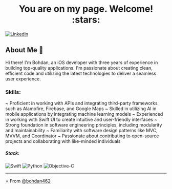 <h1 align="center">You are on my page. Welcome! :stars:</h1>

[![Linkedin](https://img.shields.io/badge/-LinkedIn-blue?style=flat&logo=Linkedin&logoColor=white&link=https://www.linkedin.com/in/bohdan-tkachenko-8283a3137/)](https://www.linkedin.com/in/bohdan-tkachenko-8283a3137/)

## About Me :wave:

Hi there! I'm Bohdan, an iOS developer with three years of experience in building top-quality applications. I'm passionate about creating clean, efficient code and utilizing the latest technologies to deliver a seamless user experience.

### Skills:

~ Proficient in working with APIs and integrating third-party frameworks such as Alamofire, Firebase, and Google Maps
~ Skilled in utilizing AI in mobile applications by integrating machine learning models
~ Experienced in working with Swift UI to create intuitive and user-friendly interfaces
~ Strong foundation in software engineering principles, including modularity and maintainability
~ Familiarity with software design patterns like MVC, MVVM, and Coordinator
~ Passionate about contributing to open-source projects and collaborating with like-minded individuals

##### Stack:

![Swift](https://img.shields.io/badge/-Swift-green)
![Python](http://img.shields.io/badge/-Python-3776AB?style=flat-square&logo=python&logoColor=ffff4a)
![Objective-C](https://img.shields.io/badge/-Objective--C-yellowgreen)

<hr/>

:star: From [@bohdan462](https://github.com/bohdan462)
